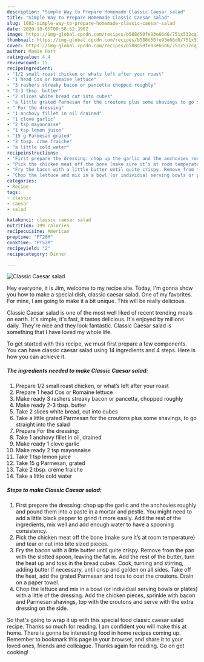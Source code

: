 ```yaml
---
description: "Simple Way to Prepare Homemade Classic Caesar salad"
title: "Simple Way to Prepare Homemade Classic Caesar salad"
slug: 1602-simple-way-to-prepare-homemade-classic-caesar-salad
date: 2020-10-05T00:58:52.390Z
image: https://img-global.cpcdn.com/recipes/b588d50fe93e66d6/751x532cq70/classic-caesar-salad-recipe-main-photo.jpg
thumbnail: https://img-global.cpcdn.com/recipes/b588d50fe93e66d6/751x532cq70/classic-caesar-salad-recipe-main-photo.jpg
cover: https://img-global.cpcdn.com/recipes/b588d50fe93e66d6/751x532cq70/classic-caesar-salad-recipe-main-photo.jpg
author: Mamie Hart
ratingvalue: 4.4
reviewcount: 15
recipeingredient:
- "1/2 small roast chicken or whats left after your roast"
- "1 head Cos or Romaine lettuce"
- "3 rashers streaky bacon or pancetta chopped roughly"
- "2-3 tbsp. butter"
- "2 slices white bread cut into cubes"
- "a little grated Parmesan for the croutons plus some shavings to go straight into the salad"
- " For the dressing"
- "1 anchovy fillet in oil drained"
- "1 clove garlic"
- "2 tsp mayonnaise"
- "1 tsp lemon juice"
- "15 g Parmesan grated"
- "2 tbsp. crme fraiche"
- "a little cold water"
recipeinstructions:
- "First prepare the dressing: chop up the garlic and the anchovies roughly and pound them into a paste in a mortar and pestle. You might need to add a little black pepper to grind it more easily. Add the rest of the ingredients, mix well and add enough water to have a spooning consistency."
- "Pick the chicken meat off the bone (make sure it’s at room temperature) and tear or cut into bite sized pieces."
- "Fry the bacon with a little butter until quite crispy. Remove from the pan with the slotted spoon, leaving the fat in. Add the rest of the butter, turn the heat up and toss in the bread cubes. Cook, turning and stirring, adding butter if necessary, until crisp and golden on all sides. Take off the heat, add the grated Parmesan and toss to coat the croutons. Drain on a paper towel."
- "Chop the lettuce and mix in a bowl (or individual serving bowls or plates) with a little of the dressing. Add the chicken pieces, sprinkle with bacon and Parmesan shavings, top with the croutons and serve with the extra dressing on the side."
categories:
- Recipe
tags:
- classic
- caesar
- salad

katakunci: classic caesar salad 
nutrition: 199 calories
recipecuisine: American
preptime: "PT28M"
cooktime: "PT52M"
recipeyield: "2"
recipecategory: Dinner

---
```



![Classic Caesar salad](https://img-global.cpcdn.com/recipes/b588d50fe93e66d6/751x532cq70/classic-caesar-salad-recipe-main-photo.jpg)

Hey everyone, it is Jim, welcome to my recipe site. Today, I'm gonna show you how to make a special dish, classic caesar salad. One of my favorites. For mine, I am going to make it a bit unique. This will be really delicious.

Classic Caesar salad is one of the most well liked of recent trending meals on earth. It's simple, it's fast, it tastes delicious. It's enjoyed by millions daily. They're nice and they look fantastic. Classic Caesar salad is something that I have loved my whole life.




To get started with this recipe, we must first prepare a few components. You can have classic caesar salad using 14 ingredients and 4 steps. Here is how you can achieve it.

<!--inarticleads1-->

##### The ingredients needed to make Classic Caesar salad:

1. Prepare 1/2 small roast chicken, or what’s left after your roast
1. Prepare 1 head Cos or Romaine lettuce
1. Make ready 3 rashers streaky bacon or pancetta, chopped roughly
1. Make ready 2-3 tbsp. butter
1. Take 2 slices white bread, cut into cubes
1. Take a little grated Parmesan for the croutons plus some shavings, to go straight into the salad
1. Prepare  For the dressing:
1. Take 1 anchovy fillet in oil, drained
1. Make ready 1 clove garlic
1. Make ready 2 tsp mayonnaise
1. Take 1 tsp lemon juice
1. Take 15 g Parmesan, grated
1. Take 2 tbsp. crème fraiche
1. Take a little cold water




<!--inarticleads2-->

##### Steps to make Classic Caesar salad:

1. First prepare the dressing: chop up the garlic and the anchovies roughly and pound them into a paste in a mortar and pestle. You might need to add a little black pepper to grind it more easily. Add the rest of the ingredients, mix well and add enough water to have a spooning consistency.
1. Pick the chicken meat off the bone (make sure it’s at room temperature) and tear or cut into bite sized pieces.
1. Fry the bacon with a little butter until quite crispy. Remove from the pan with the slotted spoon, leaving the fat in. Add the rest of the butter, turn the heat up and toss in the bread cubes. Cook, turning and stirring, adding butter if necessary, until crisp and golden on all sides. Take off the heat, add the grated Parmesan and toss to coat the croutons. Drain on a paper towel.
1. Chop the lettuce and mix in a bowl (or individual serving bowls or plates) with a little of the dressing. Add the chicken pieces, sprinkle with bacon and Parmesan shavings, top with the croutons and serve with the extra dressing on the side.




So that's going to wrap it up with this special food classic caesar salad recipe. Thanks so much for reading. I am confident you will make this at home. There is gonna be interesting food in home recipes coming up. Remember to bookmark this page in your browser, and share it to your loved ones, friends and colleague. Thanks again for reading. Go on get cooking!
